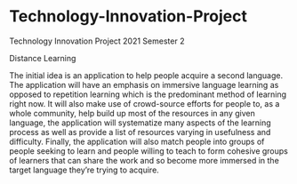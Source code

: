 # Technology-Innovation-Project
Technology Innovation Project 2021 Semester 2

Distance Learning 

The initial idea is an application to help people acquire a second language. 
The application will have an emphasis on immersive language learning as opposed to 
repetition learning which is the predominant method of learning right now.
It will also make use of crowd-source efforts for people to, as a whole community, 
help build up most of the resources in any given language, the application will systematize many 
aspects of the learning process as well as provide a list of resources varying in usefulness and difficulty.
Finally, the application will also match people into groups of people seeking to learn and people willing 
to teach to form cohesive groups of learners that can share the work and so become more immersed in the 
target language they’re trying to acquire.
